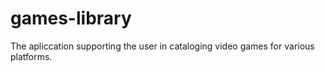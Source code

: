 # games-library
The apliccation supporting the user in cataloging video games for various platforms.
